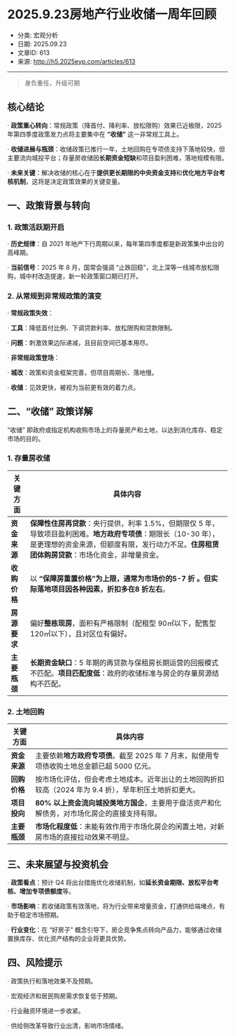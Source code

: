 # 2025.9.23房地产行业收储一周年回顾

- 分类: 宏观分析
- 日期: 2025.09.23
- 文章ID: 613
- 来源: http://h5.2025eyp.com/articles/613

---

> 身负重任，升级可期

## **核心结论**

· **政策重心转向**：常规政策（降首付、降利率、放松限购）效果已近极限，2025 年第四季度政策发力点将主要集中在 **“收储”** 这一非常规工具上。

· **收储进展与瓶颈**：收储政策已推行一年，土地回购在专项债支持下落地较快，但主要流向城投平台；存量房收储因**长期资金短缺**和项目盈利困难，落地规模有限。

· **未来关键**：解决收储的核心在于**提供更长期限的中央资金支持**和**优化地方平台考核机制**，这将是决定政策效果的关键变量。

## **一、政策背景与转向**

### **1. 政策活跃期开启**

· **历史规律**：自 2021 年地产下行周期以来，每年第四季度都是新政策集中出台的高峰期。

· **当前信号**：2025 年 8 月，国常会强调 “止跌回稳”，北上深等一线城市放松限购，城中村改造提速，新一轮政策窗口期已打开。

### **2. 从常规到非常规政策的演变**

· **常规政策失效**：

· **工具**：降低首付比例、下调贷款利率、放松限购和贷款限制。

· **问题**：刺激效果边际递减，且目前空间已基本用尽。

· **非常规政策登场**：

· **城改**：政策和资金框架完善，但项目周期长、落地慢。

· **收储**：见效更快，被视为当前更有效的着力点。

## **二、“收储” 政策详解**

“收储” 即政府或指定机构收购市场上的存量房产和土地，以达到消化库存、稳定市场的目的。

### **1. 存量房收储**

| **关键方面** | **具体内容** |
| --- | --- |
| **资金来源** | **保障性住房再贷款**：央行提供，利率 1.5%，但期限仅 5 年，导致项目盈利困难。**地方政府专项债**：期限长（10-30 年），是更理想的资金来源，但额度有限，发行动力不足。**住房租赁团体购房贷款**：市场化资金，非增量资金。 |
| **收购价格** | 以 **“保障房重置价格”**为上限，通常为市场价的**5-7 折 **。但实际落地项目因各种因素，折扣多在**8 折左右**。 |
| **房源要求** | 偏好**整栋现房**，面积有严格限制（配租型 90㎡以下，配售型 120㎡以下），且对区位有偏好。 |
| **主要瓶颈** | **长期资金缺口**：5 年期的再贷款与保租房长期运营的回报模式不匹配。**项目匹配度低**：政府的收储标准与房企的存量房源结构不匹配。 |

### **2. 土地回购**

| **关键方面** | **具体内容** |
| --- | --- |
| **资金来源** | 主要依赖**地方政府专项债**。截至 2025 年 7 月末，拟使用专项债收购土地总金额已超 5000 亿元。 |
| **回购价格** | 按市场化评估，但会考虑土地成本。近年出让的土地回购折扣较高（2024 年为 9.4 折），早年积压土地折扣更大。 |
| **项目投向** | **80% 以上资金流向城投类地方国企**，主要用于盘活资产和化解债务，对市场化房企的直接支持有限。 |
| **主要瓶颈** | **市场化程度低**：未能有效作用于市场化房企的闲置土地，对新房市场的直接拉动效果不明显。 |

## **三、未来展望与投资机会**

· **政策看点**：预计 Q4 将出台措施优化收储机制，如**延长资金期限、放松平台考核、增加专项债额度**等。

· **市场影响**：若收储政策有效落地，将为行业带来增量资金，打通供给端堵点，有助于稳定市场预期。

· **行业变化**：在 “好房子” 概念引导下，房企竞争焦点转向产品力，能够通过收储置换库存、优化资产结构的企业将更具优势。

## **四、风险提示**

· 政策执行和落地效果不及预期。

· 宏观经济和居民购房需求恢复低于预期。

· 行业融资环境进一步收紧。

· 供给侧改革导致行业出清，影响市场情绪。
